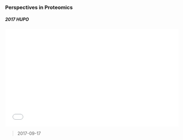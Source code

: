 ### Perspectives in Proteomics

##### 2017 HUPO

<div class="embed-responsive embed-responsive-16by9"><iframe class="embed-responsive embed-responsive-4by3" width="560" height="315" src="<iframe width="724" height="407" src="https://www.youtube.com/embed/j4NdApIYorY" frameborder="0" allow="autoplay; encrypted-media;" allowfullscreen></iframe></div>
 
> 2017-09-17





